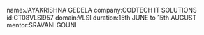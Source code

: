 name:JAYAKRISHNA GEDELA
company:CODTECH IT SOLUTIONS
id:CT08VLSI957
domain:VLSI
duration:15th JUNE to 15th AUGUST
mentor:SRAVANI GOUNI
